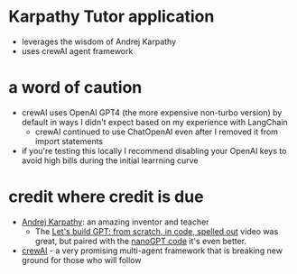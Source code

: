 # Karpathy Tutor application
- leverages the wisdom of Andrej Karpathy
- uses crewAI agent framework

# a word of caution
- crewAI uses OpenAI GPT4 (the more expensive non-turbo version) by default in ways I didn't expect based on my experience with LangChain
    - crewAI continued to use ChatOpenAI even after I removed it from import statements
- if you're testing this locally I recommend disabling your OpenAI keys to avoid high bills during the initial learrning curve

# credit where credit is due

- [Andrej Karpathy](https://karpathy.ai/):  an amazing inventor and teacher
    - The [Let's build GPT: from scratch, in code, spelled out](https://www.youtube.com/watch?v=kCc8FmEb1nY) video was great, but paired with the [nanoGPT code](https://github.com/karpathy/nanoGPT) it's even better.
- [crewAI](https://www.crewai.io/) - a very promising multi-agent framework that is breaking new ground for those who will follow